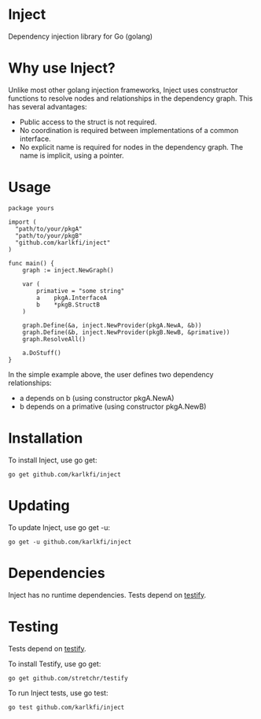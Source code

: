 # Inject
Dependency injection library for Go (golang)

# Why use Inject?

Unlike most other golang injection frameworks, Inject uses constructor functions to resolve nodes and relationships in the dependency graph.
This has several advantages: 
- Public access to the struct is not required.
- No coordination is required between implementations of a common interface.
- No explicit name is required for nodes in the dependency graph. The name is implicit, using a pointer.

# Usage

```
package yours

import (
  "path/to/your/pkgA"
  "path/to/your/pkgB"
  "github.com/karlkfi/inject"
)

func main() {
	graph := inject.NewGraph()

	var (
		primative = "some string"
		a    pkgA.InterfaceA
		b    *pkgB.StructB
	)

	graph.Define(&a, inject.NewProvider(pkgA.NewA, &b))
	graph.Define(&b, inject.NewProvider(pkgB.NewB, &primative))
	graph.ResolveAll()

	a.DoStuff()
}

```

In the simple example above, the user defines two dependency relationships: 
- a depends on b (using constructor pkgA.NewA)
- b depends on a primative (using constructor pkgA.NewB)

# Installation

To install Inject, use go get:

```
go get github.com/karlkfi/inject
```

# Updating

To update Inject, use go get -u:

```
go get -u github.com/karlkfi/inject
```

# Dependencies
Inject has no runtime dependencies. Tests depend on [testify](https://github.com/stretchr/testify). 

# Testing
Tests depend on [testify](https://github.com/stretchr/testify). 

To install Testify, use go get:

```
go get github.com/stretchr/testify
```

To run Inject tests, use go test:

```
go test github.com/karlkfi/inject
```
